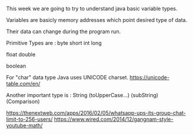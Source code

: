 
This week we are going to try to understand java basic variable types.

Variables are basicly memory addresses which point desired type of data.

Their data can change during the program run. 

Primitive Types are :
byte
short
int 
long

float
double

boolean

For "char" data type Java uses UNICODE charset. https://unicode-table.com/en/

Another important type is : 
String 
(toUpperCase...)
(subString)
(Comparison)

https://thenextweb.com/apps/2016/02/05/whatsapp-ups-its-group-chat-limit-to-256-users/
https://www.wired.com/2014/12/gangnam-style-youtube-math/


